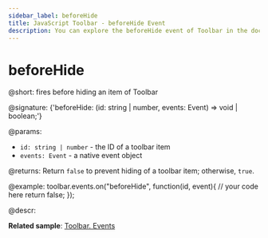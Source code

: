```yaml
---
sidebar_label: beforeHide
title: JavaScript Toolbar - beforeHide Event 
description: You can explore the beforeHide event of Toolbar in the documentation of the DHTMLX JavaScript UI library. Browse developer guides and API reference, try out code examples and live demos, and download a free 30-day evaluation version of DHTMLX Suite.
---
```


# beforeHide

@short: fires before hiding an item of Toolbar

@signature: {'beforeHide: (id: string | number, events: Event) => void | boolean;'}

@params:
- `id: string | number` - the ID of a toolbar item
- `events: Event` - a native event object

@returns:
Return `false` to prevent hiding of a toolbar item; otherwise, `true`.

@example:
toolbar.events.on("beforeHide", function(id, event){
    // your code here
    return false;
});

@descr:

**Related sample**: [Toolbar. Events](https://snippet.dhtmlx.com/xvak1p5y)
